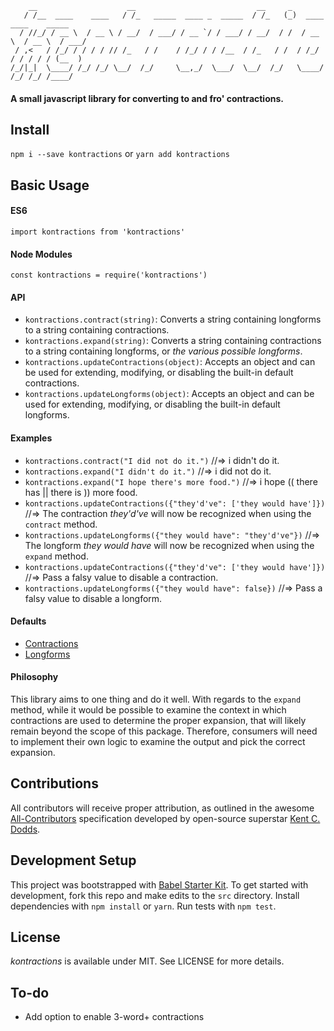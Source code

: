 ```
    __                    __                           __     _                        
   / /__  ____    ____   / /_   _____  ____ _  _____  / /_   (_)  ____    ____    _____
  / //_/ / __ \  / __ \ / __/  / ___/ / __ `/ / ___/ / __/  / /  / __ \  / __ \  / ___/
 / ,<   / /_/ / / / / // /_   / /    / /_/ / / /__  / /_   / /  / /_/ / / / / / (__  )
/_/|_|  \____/ /_/ /_/ \__/  /_/     \__,_/  \___/  \__/  /_/   \____/ /_/ /_/ /____/  
```

#### A small javascript library for converting to and fro' contractions.

## Install

`npm i --save kontractions` or `yarn add kontractions`

## Basic Usage

#### ES6
`import kontractions from 'kontractions'`

#### Node Modules
`const kontractions = require('kontractions')`

#### API
- `kontractions.contract(string)`: Converts a string containing longforms to a string containing contractions.
- `kontractions.expand(string)`: Converts a string containing contractions to a string containing longforms, or _the various possible longforms_.
- `kontractions.updateContractions(object)`: Accepts an object and can be used for extending, modifying, or disabling the built-in default contractions.
- `kontractions.updateLongforms(object)`: Accepts an object and can be used for extending, modifying, or disabling the built-in default longforms.

#### Examples
- `kontractions.contract("I did not do it.")` //=> i didn't do it.
- `kontractions.expand("I didn't do it.")` //=> i did not do it.
- `kontractions.expand("I hope there's more food.")` //=> i hope (( there has || there is )) more food.
- `kontractions.updateContractions({"they'd've": ['they would have']})` //=> The contraction _they'd've_ will now be recognized when using the `contract` method.
- `kontractions.updateLongforms({"they would have": "they'd've"})` //=> The longform _they would have_ will now be recognized when using the `expand` method.
- `kontractions.updateContractions({"they'd've": ['they would have']})` //=> Pass a falsy value to disable a contraction.
- `kontractions.updateLongforms({"they would have": false})` //=> Pass a falsy value to disable a longform.

#### Defaults
- [Contractions](https://github.com/johncmunson/kontractions/blob/master/src/index.js)
- [Longforms](https://github.com/johncmunson/kontractions/blob/master/src/index.js)

#### Philosophy
This library aims to one thing and do it well. With regards to the `expand` method, while it would be possible to examine the context in which contractions are used to determine the proper expansion, that will likely remain beyond the scope of this package. Therefore, consumers will need to implement their own logic to examine the output and pick the correct expansion.

## Contributions

All contributors will receive proper attribution, as outlined in the awesome [All-Contributors](https://github.com/kentcdodds/all-contributors) specification developed by open-source superstar [Kent C. Dodds](https://twitter.com/kentcdodds?lang=en).

## Development Setup

This project was bootstrapped with [Babel Starter Kit](https://github.com/kriasoft/babel-starter-kit). To get started with development, fork this repo and make edits to the `src` directory. Install dependencies with `npm install` or `yarn`. Run tests with `npm test`.

## License

*kontractions* is available under MIT. See LICENSE for more details.

## To-do
- Add option to enable 3-word+ contractions
